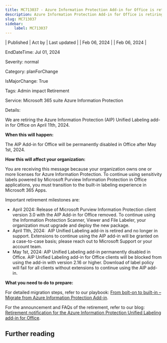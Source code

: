 ```yaml
---
title: MC713037 - Azure Information Protection Add-in for Office is retiring
description: Azure Information Protection Add-in for Office is retiring
slug: MC713037
sidebar:
    label: MC713037
---
```


| Published | Act by | Last updated |
| Feb 06, 2024 |  | Feb 06, 2024 |

EndDateTime: Jul 01, 2024

Severity: normal

Category: planForChange

IsMajorChange: True

Tags: Admin impact Retirement

Service: Microsoft 365 suite Azure Information Protection

Details: 

<p>We are retiring the Azure Information Protection (AIP) Unified Labeling add-in for Office on April 11th, 2024. </p><p><b>When this will happen:</b></p><p>The AIP Add-in for Office will be permanently disabled in Office after May 1st, 2024.</p><p><b>How this will affect your organization:</b>
</p><p>You are receiving this message because your organization owns one or more licenses for Azure Information Protection. To continue using sensitivity labels powered by Microsoft Purview Information Protection in Office applications, you must transition to the built-in labeling experience in Microsoft 365 Apps.</p><p>Important retirement milestones are:</p><ul><li>April 2024: Release of Microsoft Purview Information Protection client version 3.0 with the AIP Add-in for Office removed. To continue using the Information Protection Scanner, Viewer and File Labeler, your organization must upgrade and deploy the new package.</li><li>April 11th, 2024:&nbsp; AIP Unified Labeling add-in is retired and no longer in support. Extensions to continue using the AIP add-in will be granted on a case-to-case basis; please reach out to Microsoft Support or your account team.</li><li>May 1st, 2024: AIP Unified Labeling add-in permanently disabled in Office. AIP Unified Labeling add-in for Office clients will be blocked from using the add-in with version 2.16 or higher. Download of label policy will fail for all clients without extensions to continue using the AIP add-in.</li></ul><p><b>What you need to do to prepare:</b>
</p><p>For detailed migration steps, refer to our playbook: <a href="https://aka.ms/AIP2MIP/HowTo/GetStarted" target="_blank">From bolt-on to built-in – Migrate from Azure Information Protection Add-in</a>.
</p><p>For the announcement and FAQs of the retirement, refer to our blog: <a href="https://aka.ms/AIPRetireBlog" target="_blank">Retirement notification for the Azure Information Protection Unified Labeling add-in for Office</a>. 
</p>

## Further reading
